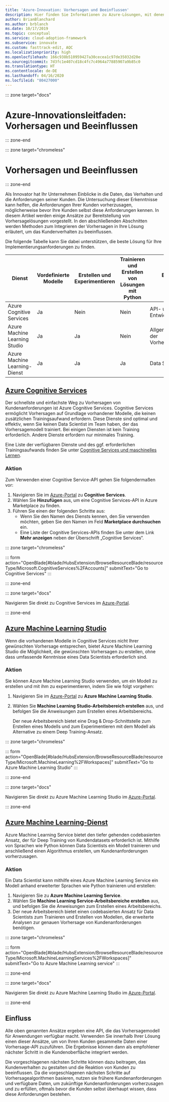 ```yaml
---
title: 'Azure-Innovation: Vorhersagen und Beeinflussen'
description: Hier finden Sie Informationen zu Azure-Lösungen, mit denen Sie Kundenanforderungen vorhersagen und diese Vorhersagen in Ihre Lösung integrieren können, um das Kundenverhalten zu beeinflussen.
author: BrianBlanchard
ms.author: brblanch
ms.date: 10/17/2019
ms.topic: conceptual
ms.service: cloud-adoption-framework
ms.subservice: innovate
ms.custom: fasttrack-edit, AQC
ms.localizationpriority: high
ms.openlocfilehash: 166c938b510959427a30cecea1c97de35032d20e
ms.sourcegitcommit: 7d3fc1e407cd18c4fc7c4964a77885907a9b85c0
ms.translationtype: HT
ms.contentlocale: de-DE
ms.lasthandoff: 04/16/2020
ms.locfileid: "80427000"
---
```

::: zone target="docs"

# <a name="azure-innovation-guide-predict-and-influence"></a>Azure-Innovationsleitfaden: Vorhersagen und Beeinflussen

::: zone-end

::: zone target="chromeless"

# <a name="predict-and-influence"></a>Vorhersagen und Beeinflussen

::: zone-end

Als Innovator hat Ihr Unternehmen Einblicke in die Daten, das Verhalten und die Anforderungen seiner Kunden. Die Untersuchung dieser Erkenntnisse kann helfen, die Anforderungen Ihrer Kunden vorherzusagen, möglicherweise bevor Ihre Kunden selbst diese Anforderungen kennen. In diesem Artikel werden einige Ansätze zur Bereitstellung von Vorhersagelösungen vorgestellt. In den abschließenden Abschnitten werden Methoden zum Integrieren der Vorhersagen in Ihre Lösung erläutert, um das Kundenverhalten zu beeinflussen.

Die folgende Tabelle kann Sie dabei unterstützen, die beste Lösung für Ihre Implementierungsanforderungen zu finden.

|Dienst  |Vordefinierte Modelle  |Erstellen und Experimentieren  |Trainieren und Erstellen von Lösungen mit Python|Erforderliche Kenntnisse|
|---------|---------|---------|---------|---------|
|Azure Cognitive Services|Ja|Nein|Nein|API- und Entwicklerkenntnisse|
|Azure Machine Learning Studio|Ja|Ja|Nein|Allgemeine Kenntnisse der Vorhersagealgorithmen|
|Azure Machine Learning-Dienst|Ja|Ja|Ja|Data Scientist|

## <a name="azure-cognitive-services"></a>[Azure Cognitive Services](#tab/CognitiveServices)

Der schnellste und einfachste Weg zu Vorhersagen von Kundenanforderungen ist Azure Cognitive Services. Cognitive Services ermöglicht Vorhersagen auf Grundlage vorhandener Modelle, die keinen zusätzlichen Trainingsaufwand erfordern. Diese Dienste sind optimal und effektiv, wenn Sie keinen Data Scientist im Team haben, der das Vorhersagemodell trainiert. Bei einigen Diensten ist kein Training erforderlich. Andere Dienste erfordern nur minimales Training.

Eine Liste der verfügbaren Dienste und des ggf. erforderlichen Trainingsaufwands finden Sie unter [Cognitive Services und maschinelles Lernen](https://docs.microsoft.com/azure/cognitive-services/cognitive-services-and-machine-learning#service-requirements-for-the-data-model).

### <a name="action"></a>Aktion

Zum Verwenden einer Cognitive Service-API gehen Sie folgendermaßen vor:

1. Navigieren Sie im [Azure-Portal](https://ms.portal.azure.com/#blade/HubsExtension/BrowseResource/resourceType/Microsoft.CognitiveServices%2FAccounts) zu **Cognitive Services**.
2. Wählen Sie **Hinzufügen** aus, um eine Cognitive Services-API in Azure Marketplace zu finden.
3. Führen Sie einen der folgenden Schritte aus:
   - Wenn Sie den Namen des Diensts kennen, den Sie verwenden möchten, geben Sie den Namen im Feld **Marketplace durchsuchen** ein.
   - Eine Liste der Cognitive Services-APIs finden Sie unter dem Link **Mehr anzeigen** neben der Überschrift „Cognitive Services“.

::: zone target="chromeless"

<!-- markdownlint-disable DOCSMD001 -->

::: form action="OpenBlade[#blade/HubsExtension/BrowseResourceBlade/resourceType/Microsoft.CognitiveServices%2FAccounts]" submitText="Go to Cognitive Services" :::

<!-- markdownlint-enable DOCSMD001 -->

::: zone-end

::: zone target="docs"

Navigieren Sie direkt zu Cognitive Services im [Azure-Portal](https://portal.azure.com/#blade/HubsExtension/BrowseResourceBlade/resourceType/Microsoft.CognitiveServices%2FAccounts).

::: zone-end

## <a name="azure-machine-learning-studio"></a>[Azure Machine Learning Studio](#tab/MachineLearningStudio)

Wenn die vorhandenen Modelle in Cognitive Services nicht Ihrer gewünschten Vorhersage entsprechen, bietet Azure Machine Learning Studio die Möglichkeit, die gewünschten Vorhersagen zu erstellen, ohne dass umfassende Kenntnisse eines Data Scientists erforderlich sind.

<!-- markdownlint-disable MD024 -->

### <a name="action"></a>Aktion

Sie können Azure Machine Learning Studio verwenden, um ein Modell zu erstellen und mit ihm zu experimentieren, indem Sie wie folgt vorgehen:

1. Navigieren Sie im [Azure-Portal](https://portal.azure.com/#blade/HubsExtension/BrowseResourceBlade/resourceType/Microsoft.MachineLearning%2FWorkspaces) zu **Azure Machine Learning Studio**.
2. Wählen Sie **Machine Learning Studio-Arbeitsbereich erstellen** aus, und befolgen Sie die Anweisungen zum Erstellen eines Arbeitsbereichs.

   Der neue Arbeitsbereich bietet eine Drag & Drop-Schnittstelle zum Erstellen eines Modells und zum Experimentieren mit dem Modell als Alternative zu einem Deep Training-Ansatz.

::: zone target="chromeless"

<!-- markdownlint-disable DOCSMD001 -->

::: form action="OpenBlade[#blade/HubsExtension/BrowseResourceBlade/resourceType/Microsoft.MachineLearning%2FWorkspaces]" submitText="Go to Azure Machine Learning Studio" :::

<!-- markdownlint-enable DOCSMD001 -->

::: zone-end

::: zone target="docs"

Navigieren Sie direkt zu Azure Machine Learning Studio im [Azure-Portal](https://portal.azure.com/#blade/HubsExtension/BrowseResourceBlade/resourceType/Microsoft.MachineLearning%2FWorkspaces).

::: zone-end

## <a name="azure-machine-learning-service"></a>[Azure Machine Learning-Dienst](#tab/MachineLearningService)

Azure Machine Learning Service bietet den tiefer gehenden codebasierten Ansatz, der für Deep Training von Kundendatasets erforderlich ist. Mithilfe von Sprachen wie Python können Data Scientists ein Modell trainieren und anschließend einen Algorithmus erstellen, um Kundenanforderungen vorherzusagen.

### <a name="action"></a>Aktion

Ein Data Scientist kann mithilfe eines Azure Machine Learning Service ein Modell anhand erweiterter Sprachen wie Python trainieren und erstellen:

1. Navigieren Sie zu **Azure Machine Learning Service**.
2. Wählen Sie **Machine Learning Service-Arbeitsbereiche erstellen** aus, und befolgen Sie die Anweisungen zum Erstellen eines Arbeitsbereichs.
3. Der neue Arbeitsbereich bietet einen codebasierten Ansatz für Data Scientists zum Trainieren und Erstellen von Modellen, die erweiterte Analysen zur genauen Vorhersage von Kundenanforderungen benötigen.

::: zone target="chromeless"

<!-- markdownlint-disable DOCSMD001 -->

::: form action="OpenBlade[#blade/HubsExtension/BrowseResourceBlade/resourceType/Microsoft.MachineLearningServices%2FWorkspaces]" submitText="Go to Azure Machine Learning service" :::

<!-- markdownlint-enable DOCSMD001 -->

::: zone-end

::: zone target="docs"

Navigieren Sie direkt zu Azure Machine Learning Studio im [Azure-Portal](https://portal.azure.com/#blade/HubsExtension/BrowseResourceBlade/resourceType/Microsoft.MachineLearningServices%2FWorkspaces).

::: zone-end

## <a name="influence"></a>Einfluss

Alle oben genannten Ansätze ergeben eine API, die das Vorhersagemodell für Anwendungen verfügbar macht. Verwenden Sie innerhalb Ihrer Lösung einen dieser Ansätze, um von Ihren Kunden gesammelte Daten einer Vorhersage-API zuzuführen. Die Ergebnisse können dann als empfohlener nächster Schritt in die Kundenoberfläche integriert werden.

Die vorgeschlagenen nächsten Schritte können dazu beitragen, das Kundenverhalten zu gestalten und die Reaktion von Kunden zu beeinflussen. Da die vorgeschlagenen nächsten Schritte auf Vorhersagealgorithmen basieren, nutzen sie frühere Kundenanforderungen und verfügbare Daten, um zukünftige Kundenanforderungen vorherzusagen und zu erfüllen, oftmals bevor die Kunden selbst überhaupt wissen, dass diese Anforderungen bestehen.
